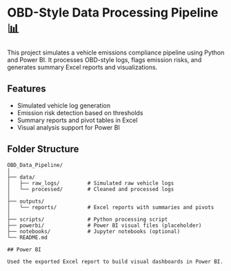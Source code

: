 
# OBD-Style Data Processing Pipeline 📊

This project simulates a vehicle emissions compliance pipeline using Python and Power BI. It processes OBD-style logs, flags emission risks, and generates summary Excel reports and visualizations.

## Features

- Simulated vehicle log generation
- Emission risk detection based on thresholds
- Summary reports and pivot tables in Excel
- Visual analysis support for Power BI

## Folder Structure

```
OBD_Data_Pipeline/
│
├── data/
│   ├── raw_logs/         # Simulated raw vehicle logs
│   └── processed/        # Cleaned and processed logs
│
├── outputs/
│   └── reports/          # Excel reports with summaries and pivots
│
├── scripts/              # Python processing script
├── powerbi/              # Power BI visual files (placeholder)
├── notebooks/            # Jupyter notebooks (optional)
└── README.md

## Power BI

Used the exported Excel report to build visual dashboards in Power BI.
